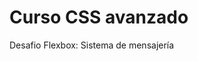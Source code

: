 <h1>Curso CSS avanzado</h1>
<p>Desafio Flexbox: Sistema de mensajería</p>
<a href="https://mariamaya02.github.io/sistema-de-mensajeria/">
